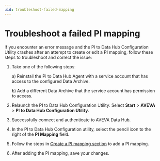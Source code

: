 ```yaml
---
uid: troubleshoot-failed-mapping
---
```


# Troubleshoot a failed PI mapping

If you encounter an error message and the PI to Data Hub Configuration Utility crashes after an attempt to create or edit a PI mapping, follow these steps to troubleshoot and correct the issue:

1. Take one of the following steps:
 
    a) Reinstall the PI to Data Hub Agent with a service account that has access to the configured Data Archive.

    b) Add a different Data Archive that the service account has permission to access.

1. Relaunch the PI to Data Hub Configuration Utility: Select **Start** > **AVEVA** > **PI to Data Hub Configuration Utility**.

1. Successfully connect and authenticate to AVEVA Data Hub.

1. In the PI to Data Hub Configuration utility, select the pencil icon to the right of the **PI Mapping** field.

1. Follow the steps in [Create a PI mapping section](xref:pi-to-ocs-utility) to add a PI mapping.

1. After adding the PI mapping, save your changes. 
